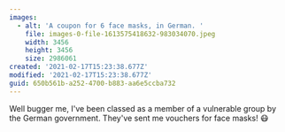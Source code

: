 ```yaml
---
images:
  - alt: 'A coupon for 6 face masks, in German. '
    file: images-0-file-1613575418632-983034070.jpeg
    width: 3456
    height: 3456
    size: 2986061
created: '2021-02-17T15:23:38.677Z'
modified: '2021-02-17T15:23:38.677Z'
guid: 650b561b-a252-4700-b883-aa6e5ccba732
---
```

Well bugger me, I've been classed as a member of a vulnerable group by the German government. They've sent me vouchers for face masks! 😷

